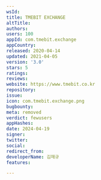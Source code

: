```yaml
---
wsId: 
title: TMEBIT EXCHANGE
altTitle: 
authors: 
users: 100
appId: com.tmebit.exchange
appCountry: 
released: 2020-04-14
updated: 2021-04-05
version: '3.0'
stars: 5
ratings: 
reviews: 
website: https://www.tmebit.co.kr
repository: 
issue: 
icon: com.tmebit.exchange.png
bugbounty: 
meta: removed
verdict: fewusers
appHashes: 
date: 2024-04-19
signer: 
twitter: 
social: 
redirect_from: 
developerName: 김재규
features: 

---
```


